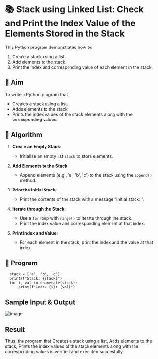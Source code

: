 # 📚 Stack using Linked List: Check and Print the Index Value of the Elements Stored in the Stack

This Python program demonstrates how to:
1. Create a stack using a list.
2. Add elements to the stack.
3. Print the index and corresponding value of each element in the stack.

## 🎯 Aim

To write a Python program that:
- Creates a stack using a list.
- Adds elements to the stack.
- Prints the index values of the stack elements along with the corresponding values.

## 🧠 Algorithm

1. **Create an Empty Stack**:
   - Initialize an empty list `stack` to store elements.

2. **Add Elements to the Stack**:
   - Append elements (e.g., 'a', 'b', 'c') to the stack using the `append()` method.

3. **Print the Initial Stack**:
   - Print the contents of the stack with a message "Initial stack: ".

4. **Iterate through the Stack**:
   - Use a `for` loop with `range()` to iterate through the stack.
   - Print the index value and corresponding element at that index.

5. **Print Index and Value**:
   - For each element in the stack, print the index and the value at that index.

## 📝 Program
      stack = ['a', 'b', 'c']
      print(f"Stack: {stack}")
      for i, val in enumerate(stack):
          print(f"Index {i}: {val}")
## Sample Input & Output
![image](https://github.com/user-attachments/assets/af518f76-122f-45d7-8f43-5f8c9caefa0b)

## Result
Thus, the program that Creates a stack using a list, Adds elements to the stack, Prints the index values of the stack elements along with the corresponding values is verified and executed succesfully.
